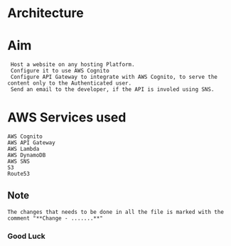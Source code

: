 # Architecture

# Aim

     Host a website on any hosting Platform.
     Configure it to use AWS Cognito
     Configure API Gateway to integrate with AWS Cognito, to serve the content only to the Authenticated user.
     Send an email to the developer, if the API is involed using SNS.

# AWS Services used

    AWS Cognito
    AWS API Gateway
    AWS Lambda
    AWS DynamoDB
    AWS SNS
    S3
    Route53

## Note

    The changes that needs to be done in all the file is marked with the comment "**Change - .......**"

### Good Luck
